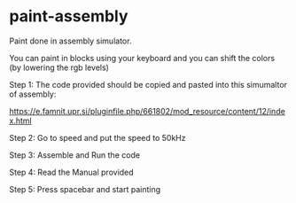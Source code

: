 # paint-assembly
Paint done in assembly simulator. 

You can paint in blocks using your keyboard and you can shift the colors (by lowering the rgb levels) 

Step 1: The code provided should be copied and pasted into this simumaltor of assembly: 

https://e.famnit.upr.si/pluginfile.php/661802/mod_resource/content/12/index.html

Step 2: Go to speed and put the speed to 50kHz

Step 3: Assemble and Run the code 

Step 4: Read the Manual provided 

Step 5: Press spacebar and start painting

